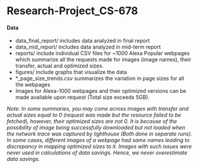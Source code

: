 # Research-Project_CS-678

#### Data

- data_final_report/ includes data analyzed in final report
- data_mid_report/ includes data analyzed in mid-term report
- reports/ include individual CSV files for ~1000 Alexa Popular webpages which summarize all the requests made for images (image names), their transfer, actual and optimized sizes.
- figures/ include graphs that visualize the data
- *_page_size_trends.csv summarizes the variation in page sizes for all the webpages
- Images for Alexa-1000 webpages and their optimized versions can be made available upon request (Total size exceeds 5GB).




*Note: In some summaries, you may come across images with transfer and actual sizes equal to 0 (request was made but the resource failed to be fetched), however, their optimized sizes are not 0. It is because of the possibility of image being successfully downloaded but not loaded when the network trace was captured by lighthouse (Both done in separate runs). In some cases, different images of a webpage had same names leading to discrepancy in mapping optimized sizes to it. Images with such issues were never used in calculations of data savings. Hence, we never overestimate data savings.*